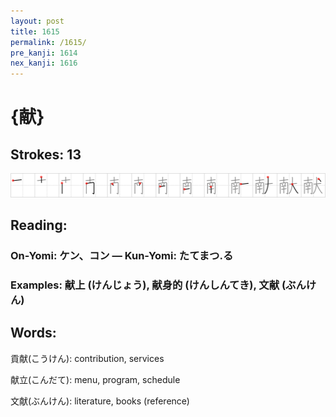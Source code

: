 ```yaml
---
layout: post
title: 1615
permalink: /1615/
pre_kanji: 1614
nex_kanji: 1616
---
```


# {献}

## Strokes: 13

<div class="stroke"><img src="../images/E78CAE.png" /></div>

## Reading:

### On-Yomi: ケン、コン &mdash; Kun-Yomi: たてまつ.る

### Examples: 献上 (けんじょう), 献身的 (けんしんてき), 文献 (ぶんけん)

## Words:

貢献(こうけん): contribution, services

献立(こんだて): menu, program, schedule

文献(ぶんけん): literature, books (reference)
